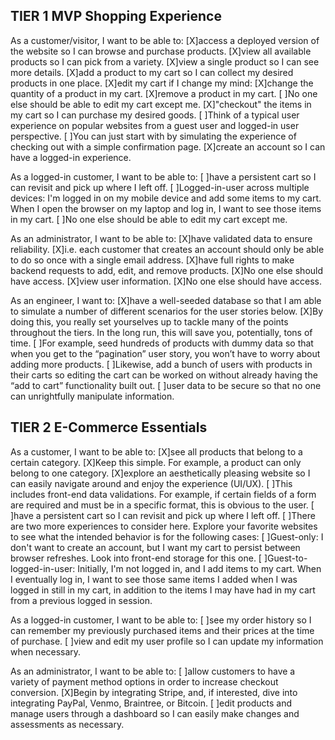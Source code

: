 ## TIER 1 MVP Shopping Experience

As a customer/visitor, I want to be able to:
    [X]access a deployed version of the website so I can browse and purchase products.
    [X]view all available products so I can pick from a variety.
    [X]view a single product so I can see more details.
    [X]add a product to my cart so I can collect my desired products in one place.
    [X]edit my cart if I change my mind:
        [X]change the quantity of a product in my cart.
        [X]remove a product in my cart.
        [ ]No one else should be able to edit my cart except me.
    [X]"checkout" the items in my cart so I can purchase my desired goods.
        [ ]Think of a typical user experience on popular websites from a guest user and logged-in user perspective.
        [ ]You can just start with by simulating the experience of checking out with a simple confirmation page.
    [X]create an account so I can have a logged-in experience.
    

As a logged-in customer, I want to be able to:
    [ ]have a persistent cart so I can revisit and pick up where I left off.
        [ ]Logged-in-user across multiple devices: I'm logged in on my mobile device and add some items to my cart. When I open the browser on my laptop and log in, I want to see those items in my cart.
        [ ]No one else should be able to edit my cart except me.


As an administrator, I want to be able to:
    [X]have validated data to ensure reliability.
        [X]i.e. each customer that creates an account should only be able to do so once with a single email address.
    [X]have full rights to make backend requests to add, edit, and remove products.
        [X]No one else should have access.
    [X]view user information.
        [X]No one else should have access.


As an engineer, I want to:
    [X]have a well-seeded database so that I am able to simulate a number of different scenarios for the user stories below.
        [X]By doing this, you really set yourselves up to tackle many of the points throughout the tiers. In the long run, this will save you, potentially, tons of time.
        [ ]For example, seed hundreds of products with dummy data so that when you get to the “pagination” user story, you won’t have to worry about adding more products.
        [ ]Likewise, add a bunch of users with products in their carts so editing the cart can be worked on without already having the “add to cart” functionality built out.
    [ ]user data to be secure so that no one can unrightfully manipulate information.

## TIER 2 E-Commerce Essentials

As a customer, I want to be able to:
    [X]see all products that belong to a certain category.
        [X]Keep this simple. For example, a product can only belong to one category.
    [X]explore an aesthetically pleasing website so I can easily navigate around and enjoy the experience (UI/UX).
        [ ]This includes front-end data validations. For example, if certain fields of a form are required and must be in a specific format, this is obvious to the user.
    [ ]have a persistent cart so I can revisit and pick up where I left off.
        [ ]There are two more experiences to consider here. Explore your favorite websites to see what the intended behavior is for the following cases:
            [ ]Guest-only: I don't want to create an account, but I want my cart to persist between browser refreshes.
                Look into front-end storage for this one.
            [ ]Guest-to-logged-in-user: Initially, I'm not logged in, and I add items to my cart. When I eventually log in, I want to see those same items I added when I was logged in still in my cart, in addition to the items I may have had in my cart from a previous logged in session.


As a logged-in customer, I want to be able to:
    [ ]see my order history so I can remember my previously purchased items and their prices at the time of purchase.
    [ ]view and edit my user profile so I can update my information when necessary.


As an administrator, I want to be able to:
    [ ]allow customers to have a variety of payment method options in order to increase checkout conversion.
        [X]Begin by integrating Stripe, and, if interested, dive into integrating PayPal, Venmo, Braintree, or Bitcoin.
    [ ]edit products and manage users through a dashboard so I can easily make changes and assessments as necessary.